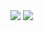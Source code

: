 
<img src="https://capsule-render.vercel.app/api?type=waving&color=ADBAE3&height=150&section=header&text=텍스트&fontSize=20" />


<img src="https://capsule-render.vercel.app/api?type=waving&color=D0C8E6&height=150&section=footer" />
